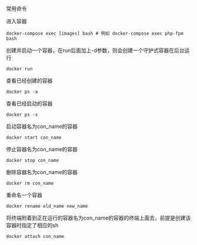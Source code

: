 常用命令

进入容器
```
docker-compose exec [images] bash # 例如 docker-compose exec php-fpm bash
```
创建并启动一个容器，在run后面加上-d参数，则会创建一个守护式容器在后台运行

```
docker run 
```
查看已经创建的容器

```
docker ps -a 
```
查看已经启动的容器

```
docker ps -s 
```
启动容器名为con_name的容器
```
docker start con_name 
```
停止容器名为con_name的容器
```
docker stop con_name 
```
删除容器名为con_name的容器
```
docker rm con_name 
```
重命名一个容器 
```
docker rename old_name new_name 
```
将终端附着到正在运行的容器名为con_name的容器的终端上面去，前提是创建该容器时指定了相应的sh
```
docker attach con_name 
```